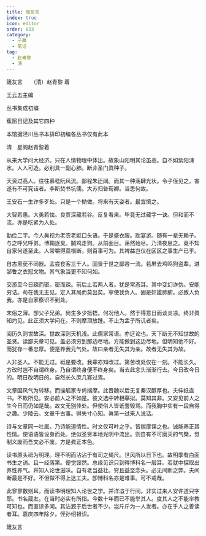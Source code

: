 ```yaml
---
title: 箴友言
index: true
icon: editor
order: 833
category:
  - 子藏
  - 笔记
tag:
  - 赵青黎
  - 清
---
```


箴友言　　（清）赵青黎 着  

王云五主编  

丛书集成初编  

蕉窗日记及其它四种  

本馆据泾川丛书本排印初编各丛书仅有此本  

清　星阁赵青黎着  

从来大学问大经济。只在人情物理中体出。故象山阳明其论虽高。自不如紫阳涑水。人人可造。必别具一副心肺。断非圣门眞种子。  

天资过高人。往往慕嵇阮风流。鄙程朱迂阔。而其一种荡肆光状。令子侄见之。害遂有不可究诘者。李斯焚书坑儒。大苏归咎荀卿。当思何故。  

王安石一生许多歹处。只是一个拗做。将来有天姿者。最宜慎之。  

大智若愚。大勇若怯。良贾深藏若谷。反复看来。毕竟无过藏字一诀。但和而不流。亦是吃紧为人处。  

勤俭二字。今人眞视为老农老妪口头语。于是盛衣服。耽宴游。随有一辈无赖子。与之呼兄呼弟。博鞠逐臭。鬬鸡走狗。从前面目。荡然殆尽。乃清夜思之。竟不知自家何遂至此。人常嚼得菜根断。则百事可为。其裨益岂仅在区区之事生产已乎。  

自古熏莸不同器。孟尝食客三千人。固贤于世之鄙吝一流。若屏去鸡鸣狗盗辈。进邹鲁之衣冠文物。其气象当更不知何如。  

交游至今日疎而密。密而疎。前后止若两人者。犹是常态耳。其中变幻诈伪。安能穷诘。苟在我无主见。定入其局而莫出矣。寜使我负人。固是奸雄肺腑。必致人负我。亦是自家察识不到处。  

末俗之薄。卽父子兄弟。尙生多少抵牾。何况他人。然于得意日而谈炎凉。终非眞知灼见。此正须大学问在。不则摩顶放踵。不止为孟子所讥者矣。  

阅历久则世故深。世故深则天机浅。此儒家常语。亦迂论也。天下断无不知世故的圣贤。读鄙夫章可见。盖必须穷到那边尽地。方能做到这边尽地。但明知他不好。而犹存一番忠厚。便是养我元气处。故曰亲者无失其为亲。故者无失其为故。  

人非圣人。不能无过。祗是要改。我辈亦知改过。第苦改处仅在一刻。不能长久。方改时岂不自谓终身。乃自谓终身便不终身矣。当去此念头渐渐行去。今日改今日的。明日改明日的。自然长久庶几寡过焉。  

文章因风气为转移。而操觚家专尙揣摩。此晋魏以后无复秦汉醇厚也。夫伸纸直书。不欺所见。安必前人之不如是。彼文选中转相摹拟。莫知其非。又安见前人之生今日而仍如是哉。故文无别佳处。但使俗人皆诋詈毁骂。而我胸中实有一段自得之趣。少陵云。文章千古事。得失寸心知。眞第一过来人说话。  

诗与文章同一吐属。乃诗能道情性。时文仅可叶之乎。皆揣摩误之也。诚能养正其性情。使语语皆设身而处。绝似圣贤本地光明中流出。则自有不可磨灭的气槩，觉制义废而吾文必不废。方是眞正本色。  

读书原头祗为明理。理不明而沾沾于有司之绳尺。世风所以日下也。故明季有白面书生之诮。且一经落第。便觉馁然。总缘见识只到得博科名一层耳。若就中探取出养性养气。幷知人论世滋味。自有老当益壮。穷且益坚念头。必无间断之弊。夫间断最是不好。不但做不得上达工夫。卽博科名亦是难事。可不戒哉。  

此寥寥数则耳。而读书明理知人论世之学。并洋溢于行间。非实过来人安许道只字耶。书名箴友。在当时必实有所指。今数十年而已不能举其人。度其人之不能率教可知也。而直谅多闻。其沾漑于后世者不少。岂斤斤为一人发者。亦在乎人之善读者耳。嘉庆四年除夕。侄孙绍祖识。  

箴友言  
